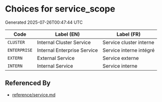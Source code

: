 # Choices for service_scope

Generated 2025-07-26T00:47:44 UTC

| Code | Label (EN) | Label (FR) |
|------|------------|------------|
| `CLUSTER` | Internal Cluster Service | Service cluster interne |
| `ENTERPRISE` | Internal Enterprise Service | Service interne intégré |
| `EXTERN` | External Service | Service externe |
| `INTERN` | Internal Service | Service interne |


## Referenced By

- [reference/service.md](../reference/service.md)
